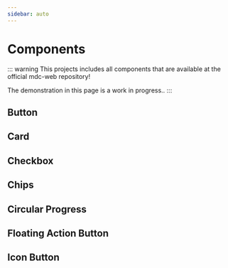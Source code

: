 ```yaml
---
sidebar: auto
---
```


# Components

::: warning
This projects includes all components that are available at the official mdc-web repository!

The demonstration in this page is a work in progress..
:::

## Button

<ButtonDemo/>

## Card

<CardDemo/>

## Checkbox

<CheckboxDemo/>

## Chips

<ChipsDemo/>

## Circular Progress

<CircularProgressDemo/>

## Floating Action Button

<FabDemo/>

## Icon Button

<IconButtonDemo/>

